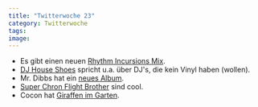 ```yaml
---
title: "Twitterwoche 23"
category: Twitterwoche
tags: 
image: 
---
```


* Es gibt einen neuen [Rhythm Incursions Mix](http://www.rhythm-incursions.com/2010/05/28/rhythm-incursions-may-10/).
* [DJ House Shoes](http://www.cratekings.com/dj-house-shoes-on-non-vinyl-djs-j-dilla/) spricht u.a. über DJ's, die kein Vinyl haben (wollen).
* Mr. Dibbs hat ein [neues Album](http://ugsmag.com/2010/06/mr-dibbs-dead-world-out-now-knock-knock-ft-dose-one-jel-mp3/).
* [Super Chron Flight Brother](http://ugsmag.com/2010/06/super-chron-flight-brothers-strangers-with-candy/) sind cool.
* Cocon hat [Giraffen im Garten](http://unteranderem.tumblr.com/post/683728231/giraffenimgarten).

  
